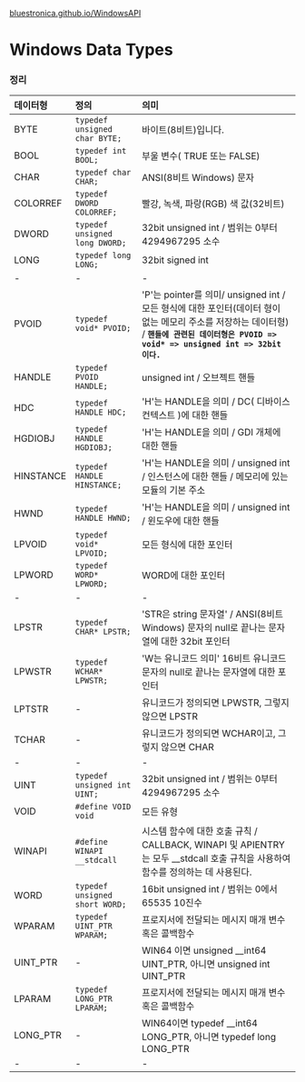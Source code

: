 [bluestronica.github.io/WindowsAPI](https://bluestronica.github.io/WindowsAPI)


# Windows Data Types


### 정리

| 데이터형 | 정의 | 의미 |
|:---|:---|:---|
|BYTE|`typedef unsigned char BYTE;`|바이트(8비트)입니다.|
|BOOL|`typedef int BOOL;`|부울 변수( TRUE 또는 FALSE)|
|CHAR|`typedef char CHAR;`|ANSI(8비트 Windows) 문자|
|COLORREF|`typedef DWORD COLORREF;`|빨강, 녹색, 파랑(RGB) 색 값(32비트)|
|DWORD|`typedef unsigned long DWORD;`|32bit unsigned int / 범위는 0부터 4294967295 소수|
|LONG|`typedef long LONG;`|32bit signed int|
|-|-|-|
|PVOID|`typedef void* PVOID;`|'P'는 pointer를 의미/ unsigned int / 모든 형식에 대한 포인터(데이터 형이 없는 메모리 주소를 저장하는 데이터형) / **`핸들에 관련된 데이터형은 PVOID => void* => unsigned int => 32bit 이다.`**|
|HANDLE|`typedef PVOID HANDLE;`|unsigned int / 오브젝트 핸들|
|HDC|`typedef HANDLE HDC;`|'H'는 HANDLE을 의미 / DC( 디바이스 컨텍스트 )에 대한 핸들|
|HGDIOBJ|`typedef HANDLE HGDIOBJ;`|'H'는 HANDLE을 의미 / GDI 개체에 대한 핸들|
|HINSTANCE|`typedef HANDLE HINSTANCE;`|'H'는 HANDLE을 의미 / unsigned int / 인스턴스에 대한 핸들 / 메모리에 있는 모듈의 기본 주소|
|HWND|`typedef HANDLE HWND;`|'H'는 HANDLE을 의미 / unsigned int / 윈도우에 대한 핸들|
|LPVOID|`typedef void* LPVOID;`|모든 형식에 대한 포인터|
|LPWORD|`typedef WORD* LPWORD;`|WORD에 대한 포인터|
|-|-|-|
|LPSTR|`typedef CHAR* LPSTR;`|'STR은 string 문자열' / ANSI(8비트 Windows) 문자의 null로 끝나는 문자열에 대한 32bit 포인터|
|LPWSTR|`typedef WCHAR* LPWSTR;`|'W는 유니코드 의미' 16비트 유니코드 문자의 null로 끝나는 문자열에 대한 포인터|
|LPTSTR|-|유니코드가 정의되면 LPWSTR, 그렇지 않으면 LPSTR|
|TCHAR|-|유니코드가 정의되면 WCHAR이고, 그렇지 않으면 CHAR|
|-|-|-|
|UINT|`typedef unsigned int UINT;`|32bit unsigned int / 범위는 0부터 4294967295 소수|
|VOID|`#define VOID void`|모든 유형|
|WINAPI|`#define WINAPI __stdcall`|시스템 함수에 대한 호출 규칙 / CALLBACK, WINAPI 및 APIENTRY 는 모두 __stdcall 호출 규칙을 사용하여 함수를 정의하는 데 사용된다.|
|WORD|`typedef unsigned short WORD;`|16bit unsigned int / 범위는 0에서 65535 10진수|
|WPARAM|`typedef UINT_PTR WPARAM;`|프로지서에 전달되는 메시지 매개 변수 혹은 콜백함수|
|UINT_PTR|-|WIN64 이면 unsigned __int64 UINT_PTR, 아니면 unsigned int UINT_PTR|
|LPARAM|`typedef LONG_PTR LPARAM;`|프로지서에 전달되는 메시지 매개 변수 혹은 콜백함수|
|LONG_PTR|-|WIN64이면 typedef __int64 LONG_PTR, 아니면 typedef long LONG_PTR|
|-|-|-|

















